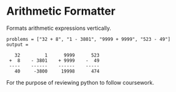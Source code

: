 
# Arithmetic Formatter

Formats arithmetic expressions vertically. 

```
problems = ["32 + 8", "1 - 3801", "9999 + 9999", "523 - 49"]
output = 

   32         1      9999      523
 +  8    - 3801    + 9999    -  49
 ----    ------    ------    -----
   40     -3800     19998      474
```

For the purpose of reviewing python to follow coursework. 




